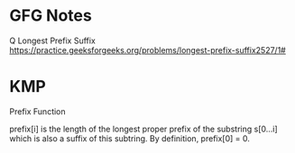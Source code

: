 # GFG Notes

Q Longest Prefix Suffix
https://practice.geeksforgeeks.org/problems/longest-prefix-suffix2527/1#
# KMP
Prefix Function 

prefix[i] is the length of the longest proper prefix of the substring s[0...i] which is also a suffix of this subtring.
By definition, prefix[0] = 0.
